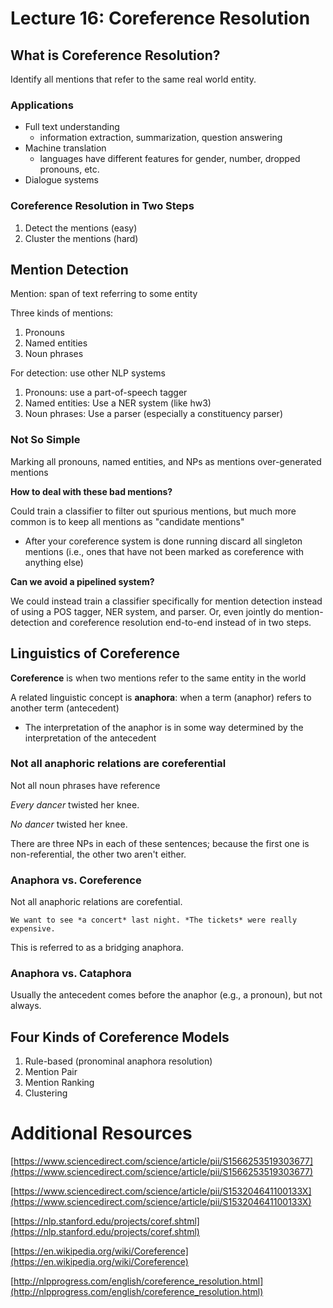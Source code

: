 # Lecture 16: Coreference Resolution

## What is Coreference Resolution?

Identify all mentions that refer to the same real world entity.

### Applications

- Full text understanding
    - information extraction, summarization, question answering
- Machine translation
    - languages have different features for gender, number, dropped pronouns, etc.
- Dialogue systems

### Coreference Resolution in Two Steps

1. Detect the mentions (easy)
2. Cluster the mentions (hard)

## Mention Detection

Mention: span of text referring to some entity

Three kinds of mentions:

1. Pronouns
2. Named entities
3. Noun phrases

For detection: use other NLP systems

1. Pronouns: use a part-of-speech tagger
2. Named entities: Use a NER system (like hw3)
3. Noun phrases: Use a parser (especially a constituency parser)

### Not So Simple

Marking all pronouns, named entities, and NPs as mentions over-generated mentions

**How to deal with these bad mentions?**

Could train a classifier to filter out spurious mentions, but much more common is to keep all mentions as "candidate mentions"

- After your coreference system is done running discard all singleton mentions (i.e., ones that have not been marked as coreference with anything else)

**Can we avoid a pipelined system?**

We could instead train a classifier specifically for mention detection instead of using a POS tagger, NER system, and parser. Or, even jointly do mention-detection and coreference resolution end-to-end instead of in two steps.

## Linguistics of Coreference

**Coreference** is when two mentions refer to the same entity in the world

A related linguistic concept is **anaphora**: when a term (anaphor) refers to another term (antecedent)

- The interpretation of the anaphor is in some way determined by the interpretation of the antecedent

### Not all anaphoric relations are coreferential

Not all noun phrases have reference

*Every dancer* twisted her knee.

*No dancer* twisted her knee.

There are three NPs in each of these sentences; because the first one is non-referential, the other two aren't either.

### Anaphora vs. Coreference

Not all anaphoric relations are corefential.

`We want to see *a concert* last night. *The tickets* were really expensive.`

This is referred to as a bridging anaphora.

### Anaphora vs. Cataphora

Usually the antecedent comes before the anaphor (e.g., a pronoun), but not always.

## Four Kinds of Coreference Models

1. Rule-based (pronominal anaphora resolution)
2. Mention Pair
3. Mention Ranking
4. Clustering

# Additional Resources

[https://www.sciencedirect.com/science/article/pii/S1566253519303677](https://www.sciencedirect.com/science/article/pii/S1566253519303677)

[https://www.sciencedirect.com/science/article/pii/S153204641100133X](https://www.sciencedirect.com/science/article/pii/S153204641100133X)

[https://nlp.stanford.edu/projects/coref.shtml](https://nlp.stanford.edu/projects/coref.shtml)

[https://en.wikipedia.org/wiki/Coreference](https://en.wikipedia.org/wiki/Coreference)

[http://nlpprogress.com/english/coreference_resolution.html](http://nlpprogress.com/english/coreference_resolution.html)